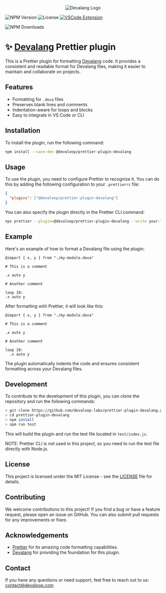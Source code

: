 <div align="center">
    <img src="https://firebasestorage.googleapis.com/v0/b/devaloop-labs.firebasestorage.app/o/devalang-teal-logo.svg?alt=media&token=d2a5705a-1eba-4b49-88e6-895a761fb7f7" alt="Devalang Logo">
</div>

![NPM Version](https://img.shields.io/npm/v/@devaloop/prettier-plugin-devalang)
![License](https://img.shields.io/github/license/devaloop-labs/prettier-plugin-devalang)
[![VSCode Extension](https://img.shields.io/visual-studio-marketplace/v/devaloop.devalang-vscode?label=VS%20Code)](https://marketplace.visualstudio.com/items?itemName=devaloop.devalang-vscode)

![NPM Downloads](https://img.shields.io/npm/dt/@devaloop/prettier-plugin-devalang)


# ✨ [Devalang](https://github.com/devaloop-labs/devalang) Prettier plugin

This is a Prettier plugin for formatting [Devalang](https://github.com/devaloop-labs/devalang) code. It provides a consistent and readable format for Devalang files, making it easier to maintain and collaborate on projects.

## Features

- Formatting for `.deva` files
- Preserves blank lines and comments
- Indentation-aware for loops and blocks
- Easy to integrate in VS Code or CLI

## Installation

To install the plugin, run the following command:

```bash
npm install --save-dev @devaloop/prettier-plugin-devalang
```

## Usage

To use the plugin, you need to configure Prettier to recognize it. You can do this by adding the following configuration to your `.prettierrc` file:

```json
{
  "plugins": ["@devaloop/prettier-plugin-devalang"]
}
```

You can also specify the plugin directly in the Prettier CLI command:

```bash
npx prettier --plugin=@devaloop/prettier-plugin-devalang --write your-file.deva
```

## Example

Here's an example of how to format a Devalang file using the plugin:

```deva
@import { x, y } from "./my-module.deva"

# This is a comment

.x auto y

# Another comment

loop 10:
.x auto y
```

After formatting with Prettier, it will look like this:

```deva
@import { x, y } from "./my-module.deva"

# This is a comment

.x auto y

# Another comment

loop 10:
  .x auto y
```

The plugin automatically indents the code and ensures consistent formatting across your Devalang files.

## Development

To contribute to the development of this plugin, you can clone the repository and run the following commands:

```bash
> git clone https://github.com/devaloop-labs/prettier-plugin-devalang.git
> cd prettier-plugin-devalang
> npm install
> npm run test
```

This will build the plugin and run the test file located in `test/index.js`.

NOTE: Prettier CLI is not used in this project, so you need to run the test file directly with Node.js.

## License

This project is licensed under the MIT License - see the [LICENSE](https://github.com/devaloop/prettier-plugin-devalang/blob/main/LICENSE) file for details.

## Contributing

We welcome contributions to this project! If you find a bug or have a feature request, please open an issue on GitHub. You can also submit pull requests for any improvements or fixes.

## Acknowledgements

- [Prettier](https://prettier.io/) for its amazing code formatting capabilities.
- [Devalang](https://github.com/devaloop/devalang) for providing the foundation for this plugin.

## Contact

If you have any questions or need support, feel free to reach out to us: [contact@devaloop.com](mailto:contact@devaloop.com)